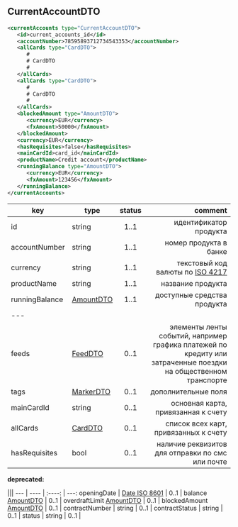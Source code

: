 ## CurrentAccountDTO

```xml
<currentAccounts type="CurrentAccountDTO">
   <id>current_accounts_id</id>
   <accountNumber>78595893712734543353</accountNumber>
   <allCards type="CardDTO">
      #
      # CardDTO
      #
   </allCards>
   <allCards type="CardDTO">
      #
      # CardDTO
      #
   </allCards>
   <blockedAmount type="AmountDTO">
      <currency>EUR</currency>
      <fxAmount>50000</fxAmount>
   </blockedAmount>
   <currency>EUR</currency>
   <hasRequisites>false</hasRequisites>
   <mainCardId>card_id</mainCardId>
   <productName>Credit account</productName>
   <runningBalance type="AmountDTO">
      <currency>EUR</currency>
      <fxAmount>123456</fxAmount>
   </runningBalance>
</currentAccounts>
```

key | type | status | comment
--- | ---- | :----: | ---:
id | string | 1..1 | идентификатор продукта
accountNumber | string | 1..1 | номер продукта в банке
currency | string | 1..1 | текстовый код валюты по [ISO 4217](https://ru.wikipedia.org/wiki/ISO_4217)
productName | string | 1..1 | название продукта
runningBalance | [AmountDTO](#amountdto) | 1..1 | доступные средства продукта
--- |||
feeds | [FeedDTO](#feeddto) | 0..1 | элементы ленты событий, например графика платежей по кредиту или затраченные поездки на общественном транспорте
tags | [MarkerDTO](#markerdto) | 0..1 | дополнительные поля
mainCardId | string | 0..1 | основная карта, привязанная к счету
allCards | [CardDTO](#carddto) | 0..1 | список всех карт, привязанных к счету
hasRequisites | bool | 0..1 | наличие реквизитов для отправки по смс или почте

**deprecated:**

 |||
--- | ---- | :----: | ---:
openingDate | [Date ISO 8601](https://ru.wikipedia.org/wiki/ISO_8601) | 0..1 | 
balance [AmountDTO](#amountdto) | 0..1 | 
overdraftLimit [AmountDTO](#amountdto) | 0..1 | 
blockedAmount [AmountDTO](#amountdto) | 0..1 | 
contractNumber | string | 0..1 | 
contractStatus | string | 0..1 | 
status | string | 0..1 | 
